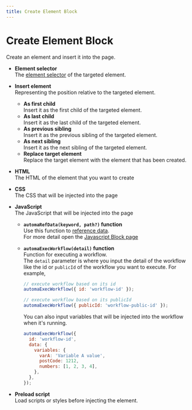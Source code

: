 ```yaml
---
title: Create Element Block
---
```


# Create Element Block

Create an element and insert it into the page.

- **Element selector** <br> The [element selector](../workflow/element-selector.md) of the targeted element.
- **Insert element**<br> Representing the position relative to the targeted element.

  - **As first child**<br> Insert it as the first child of the targeted element.
  - **As last child**<br> Insert it as the last child of the targeted element.
  - **As previous sibling**<br> Insert it as the previous sibling of the targeted element.
  - **As next sibling**<br> Insert it as the next sibling of the targeted element.
  - **Replace target element**<br> Replace the target element with the element that has been created.

- **HTML**<br> The HTML of the element that you want to create

- **CSS**<br> The CSS that will be injected into the page

- **JavaScript**<br> The JavaScript that will be injected into the page

  - **`automaRefData(keyword, path?)` function**<br> Use this function to [reference data](../workflow/expressions.md). <br> For more detail open the [Javascript Block page](/browser-automation/blocks/javascript-code.html#automarefdata-keyword-path)
  - **`automaExecWorkflow(detail)` function**<br> Function for executing a workflow. <br> The `detail` parameter is where you input the detail of the workflow like the id or `publicId` of the workflow you want to execute. For example,

    ```js
    // execute workflow based on its id
    automaExecWorkflow({ id: 'workflow-id' });

    // execute workflow based on its publicId
    automaExecWorkflow({ publicId: 'workflow-public-id' });
    ```

    You can also input variables that will be injected into the workflow when it's running.

    ```js
    automaExecWorkflow({
      id: 'workflow-id',
      data: {
        variables: {
          varA: 'Variable A value',
          postCode: 1212,
          numbers: [1, 2, 3, 4],
        },
      },
    });
    ```

- **Preload script**<br> Load scripts or styles before injecting the element.

<!--@include: ../parts/blocks-interaction-note.md-->
